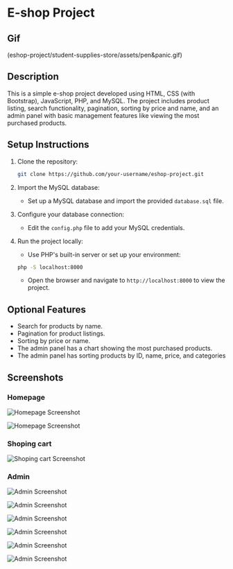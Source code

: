 # E-shop Project

## Gif

(eshop-project/student-supplies-store/assets/pen&panic.gif)

## Description
This is a simple e-shop project developed using HTML, CSS (with Bootstrap), JavaScript, PHP, and MySQL. The project includes product listing, search functionality, pagination, sorting by price and name, and an admin panel with basic management features like viewing the most purchased products.

## Setup Instructions

1. Clone the repository:
   ```bash
   git clone https://github.com/your-username/eshop-project.git
   ```

2. Import the MySQL database:
   - Set up a MySQL database and import the provided `database.sql` file.

3. Configure your database connection:
   - Edit the `config.php` file to add your MySQL credentials.

4. Run the project locally:
   - Use PHP's built-in server or set up your environment:
   ```bash
   php -S localhost:8000
   ```

   - Open the browser and navigate to `http://localhost:8000` to view the project.

## Optional Features
- Search for products by name.
- Pagination for product listings.
- Sorting by price or name.
- The admin panel has a chart showing the most purchased products.
- The admin panel has sorting products by ID, name, price, and categories


## Screenshots

### Homepage

![Homepage Screenshot](eshop-project/student-supplies-store/assets/homepage.png)

![Homepage Screenshot](eshop-project/student-supplies-store/assets/homepage_2.png)

### Shoping cart

![Shoping cart Screenshot](eshop-project/student-supplies-store/assets/shoping_cart.jpg)


### Admin

![Admin Screenshot](eshop-project/student-supplies-store/assets/admin_login.jpg)

![Admin Screenshot](eshop-project/student-supplies-store/assets/main_page_admin.jpg)

![Admin Screenshot](eshop-project/student-supplies-store/assets/manage_products.jpg)

![Admin Screenshot](eshop-project/student-supplies-store/assets/add_new_product.jpg)

![Admin Screenshot](eshop-project/student-supplies-store/assets/view_order_panel.jpg)

![Admin Screenshot](eshop-project/student-supplies-store/assets/view_panel.jpg)

